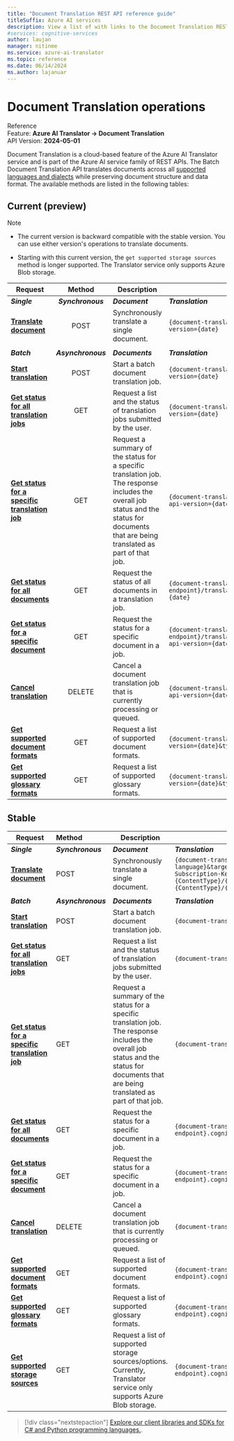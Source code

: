 ```yaml
---
title: "Document Translation REST API reference guide"
titleSuffix: Azure AI services
description: View a list of with links to the Document Translation REST APIs.
#services: cognitive-services
author: laujan
manager: nitinme
ms.service: azure-ai-translator
ms.topic: reference
ms.date: 06/14/2024
ms.author: lajanuar
---
```


# Document Translation operations

Reference</br>
Feature: **Azure AI Translator → Document Translation**</br>
API Version: **2024-05-01**</br>

Document Translation is a cloud-based feature of the Azure AI Translator service and is part of the Azure AI service family of REST APIs. The Batch Document Translation API translates documents across all [supported languages and dialects](../../language-support.md) while preserving document structure and data format. The available methods are listed in the following tables:

## Current (preview)

> [!NOTE]
>
> * The current version is backward compatible with the stable version. You can use either version's operations to translate documents.
>
> * Starting with this current version, the `get supported storage sources` method is longer supported. The Translator service only supports Azure Blob storage.

| Request|Method| Description|API path|
|---------|:-------:|-------|-----|
|***Single*** |***Synchronous***|***Document***|***Translation***|
|[**Translate document**](translate-document.md)|POST|Synchronously translate a single document.|`{document-translation-endpoint}/translator/document:translate?api-version={date}`|
|||||
|***Batch***|***Asynchronous***|***Documents***| ***Translation***|
|[**Start translation**](start-translation.md)|POST| Start a batch document translation job.|`{document-translation-endpoint}/translator/document/batches?api-version={date}`|
|[**Get status for all translation jobs**](get-translations-status.md)|GET| Request a list and the status of translation jobs submitted by the user.|`{document-translation-endpoint}/translator/document/batches?api-version={date}`|
|[**Get status for a specific translation job**](get-translation-status.md) |GET| Request a summary of the status for a specific translation job. The response includes the overall job status and the status for documents that are being translated as part of that job.|`{document-translation-endpoint}/translator/document/batches/{id}?api-version={date}`|
|[**Get status for all documents**](get-documents-status.md)|GET|Request the status of all documents in a translation job.|`{document-translation-endpoint}/translator/document/batches/{id}/documents?api-version={date}`|
|[**Get status for a specific document**](get-document-status.md)|GET| Request the status for a specific document in a job. |`{document-translation-endpoint}/translator/document/batches/{id}/documents/{documentId}?api-version={date}`|
|[**Cancel translation**](cancel-translation.md)|DELETE| Cancel a document translation job that is currently processing or queued.|`{document-translation-endpoint}/translator/document/batches/{id}?api-version={date}`|
|[**Get supported document formats**](get-supported-document-formats.md)|GET| Request a list of supported document formats.|`{document-translation-endpoint}/translator/document/formats?api-version={date}&type=document`|
|[**Get supported glossary formats**](get-supported-glossary-formats.md)|GET|Request a list of supported glossary formats.|`{document-translation-endpoint}/translator/document/formats?api-version={date}&type=glossary`|

## Stable

| Request|Method| Description|API path|
|---------|:-------|-------|-----|
|***Single*** |***Synchronous***|***Document***|***Translation***|
|[**Translate document**](translate-document.md)|POST|Synchronously translate a single document.|`{document-translation-endpoint}/translator/document:translate?sourceLanguage={source language}&targetLanguage={target language}&api-version=2023-11-01-preview" -H "Ocp-Apim-Subscription-Key:{your-key}"  -F "document={path-to-your-document-with-file-extension};type={ContentType}/{file-extension}" -F "glossary={path-to-your-glossary-with-file-extension};type={ContentType}/{file-extension}" -o "{path-to-output-file}"`|
|||||
|***Batch***|***Asynchronous***|***Documents***| ***Translation***|
|[**Start translation**](start-translation.md)|POST|Start a batch document translation job.|`{document-translation-endpoint}.cognitiveservices.azure.com/translator/text/batch/v1.1/batches`|
|[**Get status for all translation jobs**](get-translations-status.md)|GET|Request a list and the status of translation jobs submitted by the user.|`{document-translation-endpoint}.cognitiveservices.azure.com/translator/text/batch/v1.1/batches`|
|[**Get status for a specific translation job**](get-translation-status.md)|GET| Request a summary of the status for a specific translation job. The response includes the overall job status and the status for documents that are being translated as part of that job.|`{document-translation-endpoint}.cognitiveservices.azure.com/translator/text/batch/v1.1/batches/{id}`|
|[**Get status for all documents**](get-documents-status.md)|GET| Request the status for a specific document in a job.|`{document-translation-endpoint}.cognitiveservices.azure.com/translator/text/batch/v1.1/batches/{id}/documents`|
|[**Get status for a specific document**](get-document-status.md)|GET| Request the status for a specific document in a job.|`{document-translation-endpoint}.cognitiveservices.azure.com/translator/text/batch/v1.1/batches/{id}/documents/{documentId}`|
|[**Cancel translation**](cancel-translation.md)|DELETE| Cancel a document translation job that is currently processing or queued.|`{document-translation-endpoint}.cognitiveservices.azure.com/translator/text/batch/v1.1/batches/{id}`|
| [**Get supported document formats**](get-supported-document-formats.md)|GET| Request a list of supported document formats.|`{document-translation-endpoint}.cognitiveservices.azure.com/translator/text/batch/v1.1/documents/formats`|
|[**Get supported glossary formats**](get-supported-glossary-formats.md)|GET|Request a list of supported glossary formats.|`{document-translation-endpoint}.cognitiveservices.azure.com/translator/text/batch/v1.1/glossaries/formats`|
|[**Get supported storage sources**](get-supported-storage-sources.md)|GET|Request a list of supported storage sources/options. Currently, Translator service only supports Azure Blob storage.|`{document-translation-endpoint}.cognitiveservices.azure.com/translator/text/batch/v1.1/storagesources`|




> [!div class="nextstepaction"]
> [Explore our client libraries and SDKs for C# and Python programming languages.](../quickstarts/client-library-sdks.md).
